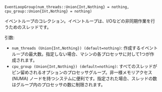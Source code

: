 ```
EventLoopGroup(num_threads::Union{Int,Nothing} = nothing, cpu_group::Union{Int,Nothing} = nothing)
```

イベントループのコレクション。イベントループは、I/Oなどの非同期作業を行うためのスレッドです。

引数:

  * `num_threads (Union{Int,Nothing}) (default=nothing)`: 作成するイベントループの最大数。指定しない場合、マシンの各プロセッサに対して1つが作成されます。
  * `cpu_group (Union{Int,Nothing}) (default=nothing)`: すべてのスレッドがピン留めされるオプションのプロセッサグループ。非一様メモリアクセス (NUMA) ノードを持つシステムに便利です。指定された場合、スレッドの数はグループ内のプロセッサの数に制限されます。
